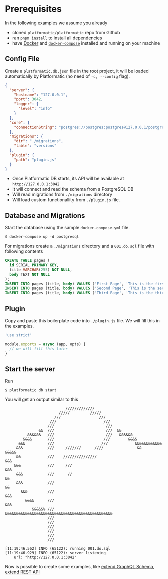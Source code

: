 # Prerequisites

In the following examples we assume you already
- cloned `platformatic/platformatic` repo from Github
- ran `pnpm install` to install all dependencies
- have [Docker](https://docker.io) and [`docker-compose`](https://docs.docker.com/compose/install/) installed and running on your machine

## Config File

Create a `platformatic.db.json` file in the root project, it will be loaded automatically by Platformatic (no need of `-c, --config` flag).

```json
{
  "server": {
    "hostname": "127.0.0.1",
    "port": 3042,
    "logger": {
      "level": "info"
    }
  },
  "core": {
    "connectionString": "postgres://postgres:postgres@127.0.0.1/postgres"
  },
  "migrations": {
    "dir": "./migrations",
    "table": "versions"
  },
  "plugin": {
    "path": "plugin.js"
  }
}
```

- Once Platformatic DB starts, its API will be available at `http://127.0.0.1:3042`
- It will connect and read the schema from a PostgreSQL DB
- Will read migrations from `./migrations` directory
- Will load custom functionallity from `./plugin.js` file.
## Database and Migrations

Start the database using the sample `docker-compose.yml` file.

```
$ docker-compose up -d postgresql
```

For migrations create a `./migrations` directory and a `001.do.sql` file with following contents

```sql
CREATE TABLE pages (
  id SERIAL PRIMARY KEY,
  title VARCHAR(255) NOT NULL,
  body TEXT NOT NULL
);
INSERT INTO pages (title, body) VALUES ('First Page', 'This is the first sample page');
INSERT INTO pages (title, body) VALUES ('Second Page', 'This is the second sample page');
INSERT INTO pages (title, body) VALUES ('Third Page', 'This is the third sample page');
```

## Plugin

Copy and paste this boilerplate code into `./plugin.js` file. We will fill this in the examples.
```js
'use strict'

module.exports = async (app, opts) {
  // we will fill this later
}
```

## Start the server

Run

```
$ platformatic db start
```

You will get an output similar to this

```
                           /////////////
                        /////         /////
                      ///                 ///
                    ///                     ///
                   ///                       ///
               &&  ///                       ///  &&
          &&&&&&   ///                       ///   &&&&&&
        &&&&       ///                      ///        &&&&
      &&&          ///                     ///            &&&&&&&&&&&&
     &&&           ///     ///////      ////               &&       &&&&&
     &&            ///    ///////////////                               &&&
    &&&            ///     ///                                           &&&
     &&&           ///      //                                            &&
     &&&           ///                                                    &&
       &&&         ///                                                   &&&
         &&&&      ///                                                 &&&
            &&&&&% ///  &&&&&&&&&&&&&&&&&&&&&&&&&&&&&&&&&&&&&&&&&&&&&&&&
                   ///
                   ///
                   ///
                   ///
                   ///
                   ///

[11:19:46.562] INFO (65122): running 001.do.sql
[11:19:46.929] INFO (65122): server listening
    url: "http://127.0.0.1:3042"
```

Now is possible to create some examples, like [extend GraphQL Schema](./extend-graphql), [extend REST API](./extend-rest)
